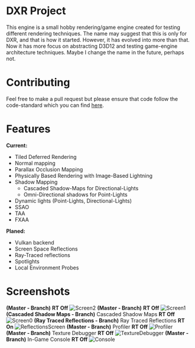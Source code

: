 # DXR Project
This engine is a small hobby rendering/game engine created for testing different rendering techniques. The name may suggest that this is only for DXR, and that is how it started. However, it has evolved into more than that. Now it has more focus on abstracting D3D12 and testing game-engine architecture techniques. Maybe I change the name in the future, perhaps not.

# Contributing
Feel free to make a pull request but please ensure that code follow the code-standard which you can find [here](CodeStandard.md).

# Features
**Current:**
* Tiled Deferred Rendering
* Normal mapping
* Parallax Occlusion Mapping
* Physically Based Rendering with Image-Based Lightning
* Shadow Mapping
    * Cascaded Shadow-Maps for Directional-Lights
    * Omni-Directional shadows for Point-Lights 
* Dynamic lights (Point-Lights, Directional-Lights)
* SSAO
* TAA
* FXAA

**Planed:**
* Vulkan backend
* Screen Space Reflections
* Ray-Traced reflections
* Spotlights
* Local Environment Probes

# Screenshots
**(Master - Branch)** **RT Off**
![Screen2](Screenshots/screen2.png? "Screen2")
**(Master - Branch)** **RT Off**
![Screen1](Screenshots/screen1.png? "Screen1")
**(Cascaded Shadow Maps - Branch)** Cascaded Shadow Maps **RT Off**
![Screen0](Screenshots/screen0.png? "Screen0")
**(Ray Traced Reflections - Branch)** Ray Traced Reflections **RT On**
![ReflectionsScreen](Screenshots/ReflectionsScreen.png? "ReflectionsScreen") 
**(Master - Branch)** Profiler **RT Off**
![Profiler](Screenshots/Profiler.png? "Profiler") 
**(Master - Branch)** Texture Debugger **RT Off**
![TextureDebugger](Screenshots/TextureDebugger.png? "TextureDebugger") 
**(Master - Branch)** In-Game Console **RT Off**
![Console](Screenshots/Console.png? "Console") 



